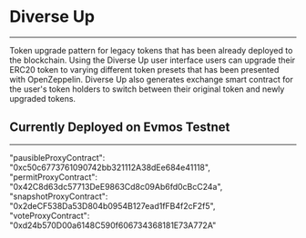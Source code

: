 # Diverse Up
---
Token upgrade pattern for legacy tokens that has been already deployed to the blockchain. Using the Diverse Up user interface users can upgrade their ERC20 token to varying different token presets that has been presented with OpenZeppelin. Diverse Up also generates exchange smart contract for the user's token holders to switch between their original token and newly upgraded tokens.

## Currently Deployed on Evmos Testnet
---
"pausibleProxyContract": "0xc50c6773761090742bb321112A38dEe684e41118",
"permitProxyContract": "0x42C8d63dc57713DeE9863Cd8c09Ab6fd0cBcC24a",
"snapshotProxyContract": "0x2deCF538Da53D804b0954B127ead1fFB4f2cF2f5",
"voteProxyContract": "0xd24b570D00a6148C590f606734368181E73A772A"

